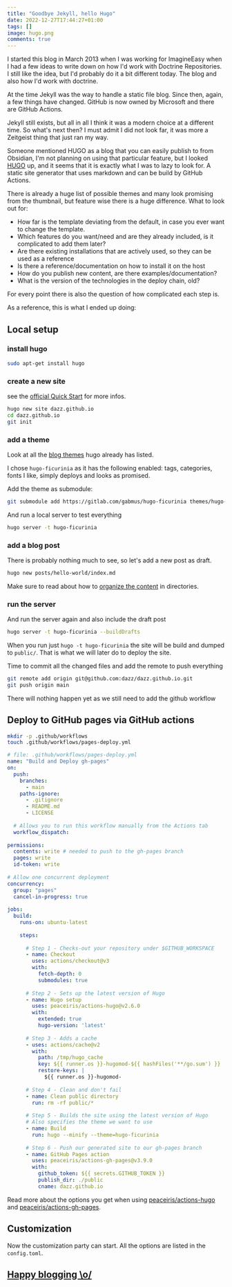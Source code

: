 ```yaml
---
title: "Goodbye Jekyll, hello Hugo"
date: 2022-12-27T17:44:27+01:00
tags: []
image: hugo.png
comments: true
---
```


I started this blog in March 2013 when I was working for ImagineEasy when I had a few ideas to write down on how I'd work with Doctrine Repositories. I still like the idea, but I'd probably do it a bit different today. The blog and also how I'd work with doctrine.

At the time Jekyll was the way to handle a static file blog. Since then, again, a few things have changed. GitHub is now owned by Microsoft and there are GitHub Actions.

Jekyll still exists, but all in all I think it was a modern choice at a different time. So what's next then? I must admit I did not look far, it was more a Zeitgeist thing that just ran my way.

Someone mentioned HUGO as a blog that you can easily publish to from Obsidian, I'm not planning on using that particular feature, but I looked [HUGO](https://gohugo.io/about/) up, and it seems that it is exactly what I was to lazy to look for. A static site generator that uses markdown and can be build by GitHub Actions.

There is already a huge list of possible themes and many look promising from the thumbnail, but feature wise there is a huge difference. What to look out for:

* How far is the template deviating from the default, in case you ever want to change the template.
* Which features do you want/need and are they already included, is it complicated to add them  later?
* Are there existing installations that are actively used, so they can be used as a reference
* Is there a reference/documentation on how to install it on the host
* How do you publish new content, are there examples/documentation?
* What is the version of the technologies in the deploy chain, old?

For every point there is also the question of how complicated each step is.

As a reference, this is what I ended up doing:

## Local setup

### install hugo
```bash
sudo apt-get install hugo
```

### create a new site
see the [official Quick Start](https://gohugo.io/getting-started/quick-start/) for more infos.
```bash
hugo new site dazz.github.io
cd dazz.github.io
git init
```

### add a theme
Look at all the [blog themes](https://themes.gohugo.io/tags/blog/) hugo already has listed.

I chose `hugo-ficurinia` as it has the following enabled: tags, categories, fonts I like, simply deploys and looks as promised.

Add the theme as submodule:
```bash
git submodule add https://gitlab.com/gabmus/hugo-ficurinia themes/hugo-ficurinia
```

And run a local server to test everything
```bash
hugo server -t hugo-ficurinia
```

### add a blog post
There is probably nothing much to see, so let's add a new post as draft.
```bash
hugo new posts/hello-world/index.md
```
Make sure to read about how to [organize the content](https://gohugo.io/content-management/organization/) in directories.

### run the server
And run the server again and also include the draft post
```bash
hugo server -t hugo-ficurinia --buildDrafts
```

When you run just `hugo -t hugo-ficurinia`  the site will be build and dumped to `public/`. That is what we will later do to deploy the site.

Time to commit all the changed files and add the remote to push everything
```bash
git remote add origin git@github.com:dazz/dazz.github.io.git
git push origin main
```
There will nothing happen yet as we still need to add the github workflow

## Deploy to GitHub pages via GitHub actions

```bash
mkdir -p .github/workflows
touch .github/workflows/pages-deploy.yml
```


```yaml
# file: .github/workflows/pages-deploy.yml
name: "Build and Deploy gh-pages"  
on:  
  push:  
    branches:  
      - main  
    paths-ignore:  
      - .gitignore  
      - README.md  
      - LICENSE  
  
  # Allows you to run this workflow manually from the Actions tab  
  workflow_dispatch:  
  
permissions:  
  contents: write # needed to push to the gh-pages branch
  pages: write  
  id-token: write  
  
# Allow one concurrent deployment  
concurrency:  
  group: "pages"  
  cancel-in-progress: true  
  
jobs:  
  build:  
    runs-on: ubuntu-latest  
  
    steps:  
  
      # Step 1 - Checks-out your repository under $GITHUB_WORKSPACE  
      - name: Checkout  
        uses: actions/checkout@v3  
        with:  
          fetch-depth: 0  
          submodules: true  
  
      # Step 2 - Sets up the latest version of Hugo  
      - name: Hugo setup  
        uses: peaceiris/actions-hugo@v2.6.0  
        with:  
          extended: true  
          hugo-version: 'latest'  
  
      # Step 3 - Adds a cache  
      - uses: actions/cache@v2  
        with:  
          path: /tmp/hugo_cache  
          key: ${{ runner.os }}-hugomod-${{ hashFiles('**/go.sum') }}  
          restore-keys: |  
            ${{ runner.os }}-hugomod-  
  
      # Step 4 - Clean and don't fail  
      - name: Clean public directory  
        run: rm -rf public/*  
  
      # Step 5 - Builds the site using the latest version of Hugo  
      # Also specifies the theme we want to use      
      - name: Build  
        run: hugo --minify --theme=hugo-ficurinia  
  
      # Step 6 - Push our generated site to our gh-pages branch  
      - name: GitHub Pages action  
        uses: peaceiris/actions-gh-pages@v3.9.0  
        with:  
          github_token: ${{ secrets.GITHUB_TOKEN }}  
          publish_dir: ./public  
          cname: dazz.github.io
```

Read more about the options you get when using [peaceiris/actions-hugo](https://github.com/marketplace/actions/hugo-setup) and [peaceiris/actions-gh-pages](https://github.com/marketplace/actions/github-pages-action).

## Customization
Now the customization party can start. All the options are listed in the `config.toml`.

## [Happy blogging \\o/](https://dazz.github.io)